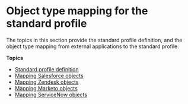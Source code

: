 # Object type mapping for the standard profile<a name="object-type-mapping-standard-profile"></a>

The topics in this section provide the standard profile definition, and the object type mapping from external applications to the standard profile\.

**Topics**
+ [Standard profile definition](standard-profile-definition.md)
+ [Mapping Salesforce objects](mapping-salesforce-objects.md)
+ [Mapping Zendesk objects](mapping-zendesk-objects.md)
+ [Mapping Marketo objects](mapping-marketo-objects.md)
+ [Mapping ServiceNow objects](mapping-servicenow-objects.md)